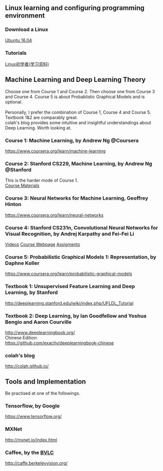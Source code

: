
## Linux learning and configuring programming environment

### Download a Linux
[Ubuntu 16.04](https://www.ubuntu.com/index_kylin)

### Tutorials
[Linux初学者(学习资料)](https://zhuanlan.zhihu.com/p/21723250)


## Machine Learning and Deep Learning Theory
Choose one from Course 1 and Course 2. Then choose one from Course 3 and Course 4. Course 5 is about Probablistic Graphical Models and is optional.<br>
<br>
Personally, I prefer the combination of Course 1, Course 4 and Course 5.
<br>
Textbook 1&2 are comparably great.
<br>
colah's blog provides some intuitive and insightful understandings about Deep Learning. Worth looking at.
### Course 1: Machine Learning, by Andrew Ng @Coursera
https://www.coursera.org/learn/machine-learning

### Course 2: Stanford CS229, Machine Learning, by Andrew Ng @Stanford
This is the harder mode of Course 1.<br>
[Course Materials](http://cs229.stanford.edu/materials.html)
### Course 3: Neural Networks for Machine Learning, Geoffrey Hinton
https://www.coursera.org/learn/neural-networks
### Course 4: Stanford CS231n, Convolutional Neural Networks for Visual Recognition, by Andrej Karpathy and Fei-Fei Li
[Videos](https://pan.baidu.com/s/1c1M2u7e)
[Course Webpage](http://cs231n.stanford.edu/)
[Assigments](http://cs231n.github.io/)
### Course 5: Probabilistic Graphical Models 1: Representation, by Daphne Koller
https://www.coursera.org/learn/probabilistic-graphical-models


### Textbook 1:  Unsupervised Feature Learning and Deep Learning, by Stanford
http://deeplearning.stanford.edu/wiki/index.php/UFLDL_Tutorial
### Textbook 2: Deep Learning, by Ian Goodfellow and Yoshua Bengio and Aaron Courville
http://www.deeplearningbook.org/ <br>
Chinese Edition:<br>
https://github.com/exacity/deeplearningbook-chinese

### colah's blog
http://colah.github.io/


## Tools and Implementation
Be practised at one of the followings.<br>

### Tensorflow, by Google
https://www.tensorflow.org/

### MXNet
http://mxnet.io/index.html


### Caffee, by the [BVLC](http://bair.berkeley.edu/)
http://caffe.berkeleyvision.org/
